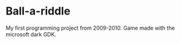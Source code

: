 # Ball-a-riddle
My first programming project from 2009-2010. Game made with the microsoft dark GDK.
